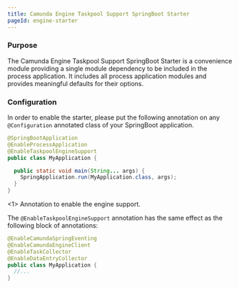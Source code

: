 ```yaml
---
title: Camunda Engine Taskpool Support SpringBoot Starter
pageId: engine-starter
---
```


### Purpose

The Camunda Engine Taskpool Support SpringBoot Starter is a convenience module providing a single
module dependency to be included in the process application. It includes all process application
modules and provides meaningful defaults for their options.

### Configuration

In order to enable the starter, please put the following annotation on any `@Configuration` annotated
class of your SpringBoot application.


```java
@SpringBootApplication
@EnableProcessApplication
@EnableTaskpoolEngineSupport
public class MyApplication {

  public static void main(String... args) {
    SpringApplication.run(MyApplication.class, args);
  }
}
```
<1> Annotation to enable the engine support.

The `@EnableTaskpoolEngineSupport` annotation has the same effect as the following block of annotations:


```java
@EnableCamundaSpringEventing
@EnableCamundaEngineClient
@EnableTaskCollector
@EnableDataEntryCollector
public class MyApplication {
  //...
}
```
